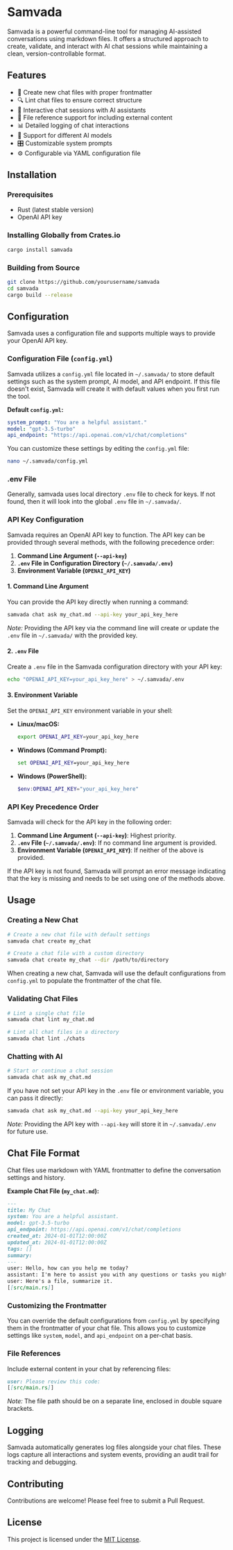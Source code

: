 # Samvada

Samvada is a powerful command-line tool for managing AI-assisted conversations using markdown files. It offers a structured approach to create, validate, and interact with AI chat sessions while maintaining a clean, version-controllable format.

## Features

- 📝 Create new chat files with proper frontmatter
- 🔍 Lint chat files to ensure correct structure
- 💬 Interactive chat sessions with AI assistants
- 📎 File reference support for including external content
- 📊 Detailed logging of chat interactions
- 🤖 Support for different AI models
- 🎛️ Customizable system prompts
- ⚙️ Configurable via YAML configuration file

## Installation

### Prerequisites

- Rust (latest stable version)
- OpenAI API key

### Installing Globally from Crates.io

```bash
cargo install samvada
```

### Building from Source

```bash
git clone https://github.com/yourusername/samvada
cd samvada
cargo build --release
```

## Configuration

Samvada uses a configuration file and supports multiple ways to provide your OpenAI API key.

### Configuration File (`config.yml`)

Samvada utilizes a `config.yml` file located in `~/.samvada/` to store default settings such as the system prompt, AI model, and API endpoint. If this file doesn't exist, Samvada will create it with default values when you first run the tool.

**Default `config.yml`:**

```yaml
system_prompt: "You are a helpful assistant."
model: "gpt-3.5-turbo"
api_endpoint: "https://api.openai.com/v1/chat/completions"
```

You can customize these settings by editing the `config.yml` file:

```bash
nano ~/.samvada/config.yml
```

### .env File

Generally, samvada uses local directory `.env` file to check for keys. If not found, then it will look into the global `.env` file in `~/.samvada/`.

### API Key Configuration

Samvada requires an OpenAI API key to function. The API key can be provided through several methods, with the following precedence order:

1. **Command Line Argument (`--api-key`)**
2. **`.env` File in Configuration Directory (`~/.samvada/.env`)**
3. **Environment Variable (`OPENAI_API_KEY`)**

#### 1. Command Line Argument

You can provide the API key directly when running a command:

```bash
samvada chat ask my_chat.md --api-key your_api_key_here
```

*Note:* Providing the API key via the command line will create or update the `.env` file in `~/.samvada/` with the provided key.

#### 2. `.env` File

Create a `.env` file in the Samvada configuration directory with your API key:

```bash
echo "OPENAI_API_KEY=your_api_key_here" > ~/.samvada/.env
```

#### 3. Environment Variable

Set the `OPENAI_API_KEY` environment variable in your shell:

- **Linux/macOS:**

  ```bash
  export OPENAI_API_KEY=your_api_key_here
  ```

- **Windows (Command Prompt):**

  ```cmd
  set OPENAI_API_KEY=your_api_key_here
  ```

- **Windows (PowerShell):**

  ```powershell
  $env:OPENAI_API_KEY="your_api_key_here"
  ```

### API Key Precedence Order

Samvada will check for the API key in the following order:

1. **Command Line Argument (`--api-key`)**: Highest priority.
2. **`.env` File (`~/.samvada/.env`)**: If no command line argument is provided.
3. **Environment Variable (`OPENAI_API_KEY`)**: If neither of the above is provided.

If the API key is not found, Samvada will prompt an error message indicating that the key is missing and needs to be set using one of the methods above.

## Usage

### Creating a New Chat

```bash
# Create a new chat file with default settings
samvada chat create my_chat

# Create a chat file with a custom directory
samvada chat create my_chat --dir /path/to/directory
```

When creating a new chat, Samvada will use the default configurations from `config.yml` to populate the frontmatter of the chat file.

### Validating Chat Files

```bash
# Lint a single chat file
samvada chat lint my_chat.md

# Lint all chat files in a directory
samvada chat lint ./chats
```

### Chatting with AI

```bash
# Start or continue a chat session
samvada chat ask my_chat.md
```

If you have not set your API key in the `.env` file or environment variable, you can pass it directly:

```bash
samvada chat ask my_chat.md --api-key your_api_key_here
```

*Note:* Providing the API key with `--api-key` will store it in `~/.samvada/.env` for future use.

## Chat File Format

Chat files use markdown with YAML frontmatter to define the conversation settings and history.

**Example Chat File (`my_chat.md`):**

```markdown
---
title: My Chat
system: You are a helpful assistant.
model: gpt-3.5-turbo
api_endpoint: https://api.openai.com/v1/chat/completions
created_at: 2024-01-01T12:00:00Z
updated_at: 2024-01-01T12:00:00Z
tags: []
summary:
---
user: Hello, how can you help me today?
assistant: I'm here to assist you with any questions or tasks you might have. How can I help?
user: Here's a file, summarize it.
[[src/main.rs]]
```

### Customizing the Frontmatter

You can override the default configurations from `config.yml` by specifying them in the frontmatter of your chat file. This allows you to customize settings like `system`, `model`, and `api_endpoint` on a per-chat basis.

### File References

Include external content in your chat by referencing files:

```markdown
user: Please review this code:
[[src/main.rs]]
```

*Note:* The file path should be on a separate line, enclosed in double square brackets.

## Logging

Samvada automatically generates log files alongside your chat files. These logs capture all interactions and system events, providing an audit trail for tracking and debugging.

## Contributing

Contributions are welcome! Please feel free to submit a Pull Request.

## License

This project is licensed under the [MIT License](LICENSE).